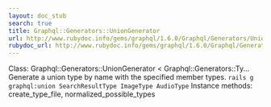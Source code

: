 ```yaml
---
layout: doc_stub
search: true
title: Graphql::Generators::UnionGenerator
url: http://www.rubydoc.info/gems/graphql/1.6.0/Graphql/Generators/UnionGenerator
rubydoc_url: http://www.rubydoc.info/gems/graphql/1.6.0/Graphql/Generators/UnionGenerator
---
```


Class: Graphql::Generators::UnionGenerator < Graphql::Generators::Ty...
Generate a union type by name with the specified member types. 
``` rails g graphql:union SearchResultType ImageType AudioType ``` 
Instance methods:
create_type_file, normalized_possible_types

